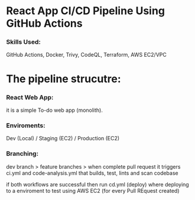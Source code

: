 # React App CI/CD Pipeline Using GitHub Actions

### Skills Used: 
GitHub Actions, Docker, Trivy, CodeQL, Terraform, AWS EC2/VPC  

# The pipeline strucutre:

### React Web App: 
it is a simple To-do web app (monolith).

### Enviroments:

Dev (Local) / Staging (EC2) / Production (EC2)

### Branching:

dev branch > feature branches > when complete pull request it triggers ci.yml and code-analysis.yml that builds, test, lints and scan codebase

if both workflows are successful then run cd.yml (deploy) where deploying to a enviroment to test using AWS EC2 (for every Pull REquest created)



 

